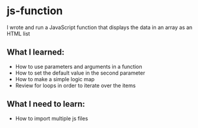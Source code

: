 # js-function
I wrote and run a JavaScript function that displays the data in an array as an HTML list

## What I learned:
- How to use parameters and arguments in a function
- How to set the default value in the second parameter 
- How to make a simple logic map 
- Review for loops in order to iterate over the items 

## What I need to learn:
- How to import multiple js files 
